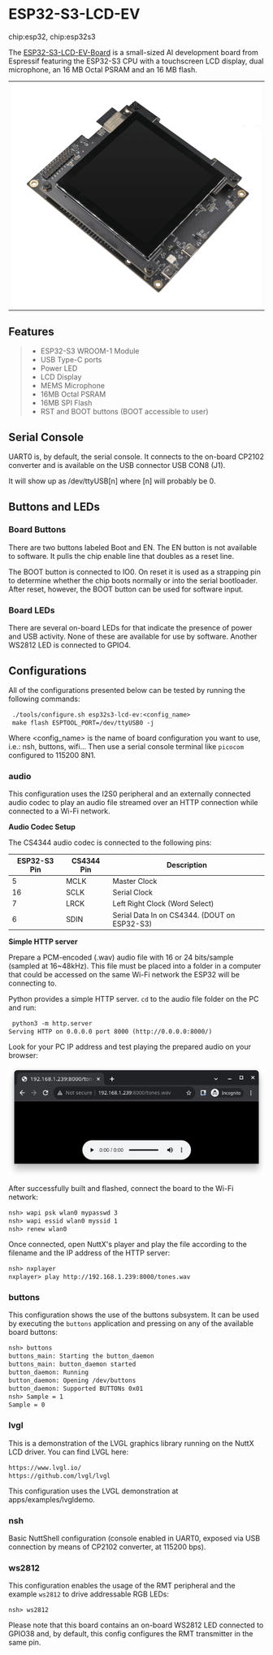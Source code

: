 # ESP32-S3-LCD-EV

<div class="tags">

chip:esp32, chip:esp32s3

</div>

The
[ESP32-S3-LCD-EV-Board](https://docs.espressif.com/projects/esp-dev-kits/en/latest/esp32s3/esp32-s3-lcd-ev-board/user_guide.html)
is a small-sized AI development board from Espressif featuring the
ESP32-S3 CPU with a touchscreen LCD display, dual microphone, an 16 MB
Octal PSRAM and an 16 MB flash.

|                         |
| ----------------------- |
| ![](esp32s3_lcd_ev.png) |

## Features

>   - ESP32-S3 WROOM-1 Module
>   - USB Type-C ports
>   - Power LED
>   - LCD Display
>   - MEMS Microphone
>   - 16MB Octal PSRAM
>   - 16MB SPI Flash
>   - RST and BOOT buttons (BOOT accessible to user)

## Serial Console

UART0 is, by default, the serial console. It connects to the on-board
CP2102 converter and is available on the USB connector USB CON8 (J1).

It will show up as /dev/ttyUSB\[n\] where \[n\] will probably be 0.

## Buttons and LEDs

### Board Buttons

There are two buttons labeled Boot and EN. The EN button is not
available to software. It pulls the chip enable line that doubles as a
reset line.

The BOOT button is connected to IO0. On reset it is used as a strapping
pin to determine whether the chip boots normally or into the serial
bootloader. After reset, however, the BOOT button can be used for
software input.

### Board LEDs

There are several on-board LEDs for that indicate the presence of power
and USB activity. None of these are available for use by software.
Another WS2812 LED is connected to GPIO4.

## Configurations

All of the configurations presented below can be tested by running the
following commands:

     ./tools/configure.sh esp32s3-lcd-ev:<config_name>
     make flash ESPTOOL_PORT=/dev/ttyUSB0 -j

Where \<config\_name\> is the name of board configuration you want to
use, i.e.: nsh, buttons, wifi... Then use a serial console terminal like
`picocom` configured to 115200 8N1.

### audio

This configuration uses the I2S0 peripheral and an externally connected
audio codec to play an audio file streamed over an HTTP connection while
connected to a Wi-Fi network.

**Audio Codec Setup**

The CS4344 audio codec is connected to the following pins:

| ESP32-S3 Pin | CS4344 Pin | Description                                  |
| ------------ | ---------- | -------------------------------------------- |
| 5            | MCLK       | Master Clock                                 |
| 16           | SCLK       | Serial Clock                                 |
| 7            | LRCK       | Left Right Clock (Word Select)               |
| 6            | SDIN       | Serial Data In on CS4344. (DOUT on ESP32-S3) |

**Simple HTTP server**

Prepare a PCM-encoded (<span class="title-ref">.wav</span>) audio file
with 16 or 24 bits/sample (sampled at 16\~48kHz). This file must be
placed into a folder in a computer that could be accessed on the same
Wi-Fi network the ESP32 will be connecting to.

Python provides a simple HTTP server. `cd` to the audio file folder on
the PC and run:

     python3 -m http.server
    Serving HTTP on 0.0.0.0 port 8000 (http://0.0.0.0:8000/)

Look for your PC IP address and test playing the prepared audio on your
browser:

![](esp32s3-audio-config-file.png)

After successfully built and flashed, connect the board to the Wi-Fi
network:

    nsh> wapi psk wlan0 mypasswd 3
    nsh> wapi essid wlan0 myssid 1
    nsh> renew wlan0

Once connected, open NuttX's player and play the file according to the
filename and the IP address of the HTTP server:

    nsh> nxplayer
    nxplayer> play http://192.168.1.239:8000/tones.wav

### buttons

This configuration shows the use of the buttons subsystem. It can be
used by executing the `buttons` application and pressing on any of the
available board buttons:

    nsh> buttons
    buttons_main: Starting the button_daemon
    buttons_main: button_daemon started
    button_daemon: Running
    button_daemon: Opening /dev/buttons
    button_daemon: Supported BUTTONs 0x01
    nsh> Sample = 1
    Sample = 0

### lvgl

This is a demonstration of the LVGL graphics library running on the
NuttX LCD driver. You can find LVGL here:

    https://www.lvgl.io/
    https://github.com/lvgl/lvgl

This configuration uses the LVGL demonstration at
<span class="title-ref">apps/examples/lvgldemo</span>.

### nsh

Basic NuttShell configuration (console enabled in UART0, exposed via USB
connection by means of CP2102 converter, at 115200 bps).

### ws2812

This configuration enables the usage of the RMT peripheral and the
example `ws2812` to drive addressable RGB LEDs:

    nsh> ws2812

Please note that this board contains an on-board WS2812 LED connected to
GPIO38 and, by default, this config configures the RMT transmitter in
the same pin.
